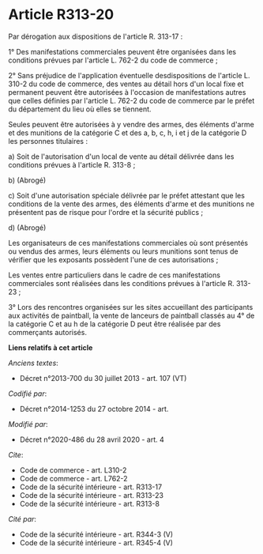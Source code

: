 # Article R313-20

Par dérogation aux dispositions de l'article R. 313-17 :

1° Des manifestations commerciales peuvent être organisées dans les conditions prévues par l'article L. 762-2 du code de
commerce ;

2° Sans préjudice de l'application éventuelle desdispositions de l'article L. 310-2 du code de commerce, des ventes au détail
hors d'un local fixe et permanent peuvent être autorisées à l'occasion de manifestations autres que celles définies par
l'article L. 762-2 du code de commerce par le préfet du département du lieu où elles se tiennent.

Seules peuvent être autorisées à y vendre des armes, des éléments d'arme et des munitions de la catégorie C et des a, b, c,
h, i et j de la catégorie D les personnes titulaires :

a) Soit de l'autorisation d'un local de vente au détail délivrée dans les conditions prévues à l'article R. 313-8 ;

b) (Abrogé)

c) Soit d'une autorisation spéciale délivrée par le préfet attestant que les conditions de la vente des armes, des éléments
d'arme et des munitions ne présentent pas de risque pour l'ordre et la sécurité publics ;

d) (Abrogé)

Les organisateurs de ces manifestations commerciales où sont présentés ou vendus des armes, leurs éléments ou leurs munitions
sont tenus de vérifier que les exposants possèdent l'une de ces autorisations ;

Les ventes entre particuliers dans le cadre de ces manifestations commerciales sont réalisées dans les conditions prévues à
l'article R. 313-23 ;

3° Lors des rencontres organisées sur les sites accueillant des participants aux activités de paintball, la vente de lanceurs
de paintball classés au 4° de la catégorie C et au h de la catégorie D peut être réalisée par des commerçants autorisés.

**Liens relatifs à cet article**

_Anciens textes_:

  - Décret n°2013-700 du 30 juillet 2013 - art. 107 (VT)

_Codifié par_:

  - Décret n°2014-1253 du 27 octobre 2014 - art.

_Modifié par_:

  - Décret n°2020-486 du 28 avril 2020 - art. 4

_Cite_:

  - Code de commerce - art. L310-2
  - Code de commerce - art. L762-2
  - Code de la sécurité intérieure - art. R313-17
  - Code de la sécurité intérieure - art. R313-23
  - Code de la sécurité intérieure - art. R313-8

_Cité par_:

  - Code de la sécurité intérieure - art. R344-3 (V)
  - Code de la sécurité intérieure - art. R345-4 (V)
